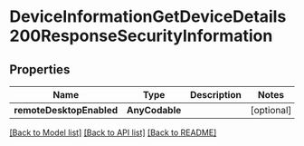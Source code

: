 # DeviceInformationGetDeviceDetails200ResponseSecurityInformation

## Properties
Name | Type | Description | Notes
------------ | ------------- | ------------- | -------------
**remoteDesktopEnabled** | **AnyCodable** |  | [optional] 

[[Back to Model list]](../README.md#documentation-for-models) [[Back to API list]](../README.md#documentation-for-api-endpoints) [[Back to README]](../README.md)


